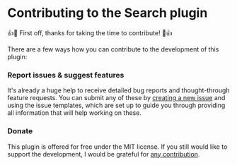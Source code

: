 # Contributing to the Search plugin

:+1::tada: First off, thanks for taking the time to contribute! :tada::+1:

There are a few ways how you can contribute to the development of this plugin:

### Report issues & suggest features
It's already a huge help to receive detailed bug reports and thought-through feature requests. You can submit any of these by [creating a new issue](https://github.com/distantnative/search-for-kirby/issues/new) and using the issue templates, which are set up to guide you through providing all information that will help working on these.

### Donate

This plugin is offered for free under the MIT license. If you still would like to support the development, I would be grateful for [any contribution](https://paypal.me/distantnative).
